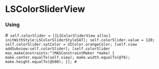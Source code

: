 # LSColorSliderView

### Using
#```
self.colorSlider = [[LSColorSliderView alloc] initWithStyle:LSColorSliderStyleSAT];
self.colorSlider.value = 120;
self.colorSlider.satColor = UIColor.orangeColor;
[self.view addSubview:self.colorSlider];
[self.colorSlider mas_makeConstraints:^(MASConstraintMaker *make) {
    make.center.equalTo(self.view);
    make.width.equalTo(@76);
    make.height.equalTo(@500);
}];
#```
